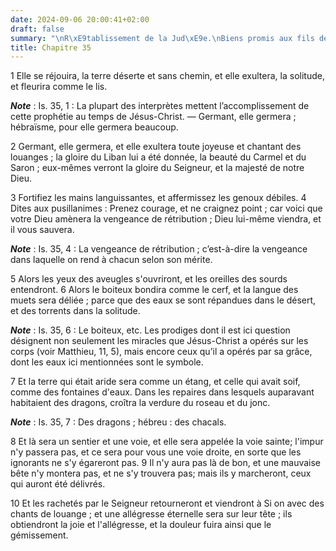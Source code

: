 ```yaml
---
date: 2024-09-06 20:00:41+02:00
draft: false
summary: "\nR\xE9tablissement de la Jud\xE9e.\nBiens promis aux fils de Juda.\n"
title: Chapitre 35
---
```





1 Elle se réjouira, la terre déserte et sans chemin, et elle exultera, la solitude, et fleurira comme le lis.

***Note*** :  Is. 35, 1 : La plupart des interprètes mettent l’accomplissement de cette prophétie au temps de Jésus-Christ. ― Germant, elle germera ; hébraïsme, pour elle germera beaucoup.

2 Germant, elle germera, et elle exultera toute joyeuse et chantant des louanges ; la gloire du Liban lui a été donnée, la beauté du Carmel et du Saron ; eux-mêmes verront la gloire du Seigneur, et la majesté de notre Dieu.


3 Fortifiez les mains languissantes, et affermissez les genoux débiles. 4 Dites aux pusillanimes : Prenez courage, et ne craignez point ; car voici que votre Dieu amènera la vengeance de rétribution ; Dieu lui-même viendra, et il vous sauvera.

***Note*** :  Is. 35, 4 : La vengeance de rétribution ; c’est-à-dire la vengeance dans laquelle on rend à chacun selon son mérite.


5 Alors les yeux des aveugles s'ouvriront, et les oreilles des sourds entendront. 6 Alors le boiteux bondira comme le cerf, et la langue des muets sera déliée ; parce que des eaux se sont répandues dans le désert, et des torrents dans la solitude.

***Note*** :  Is. 35, 6 : Le boiteux, etc. Les prodiges dont il est ici question désignent non seulement les miracles que Jésus-Christ a opérés sur les corps (voir Matthieu, 11, 5), mais encore ceux qu’il a opérés par sa grâce, dont les eaux ici mentionnées sont le symbole.


7 Et la terre qui était aride sera comme un étang, et celle qui avait soif, comme des fontaines d'eaux. Dans les repaires dans lesquels auparavant habitaient des dragons, croîtra la verdure du roseau et du jonc.

***Note*** :  Is. 35, 7 : Des dragons ; hébreu : des chacals.


8 Et là sera un sentier et une voie, et elle sera appelée la voie sainte; l'impur n'y passera pas, et ce sera pour vous une voie droite, en sorte que les ignorants ne s'y égareront pas. 9 Il n'y aura pas là de bon, et une mauvaise bête n'y montera pas, et ne s'y trouvera pas; mais ils y marcheront, ceux qui auront été délivrés.


10 Et les rachetés par le Seigneur retourneront et viendront à Si on avec des chants de louange ; et une allégresse éternelle sera sur leur tête ; ils obtiendront la joie et l'allégresse, et la douleur fuira ainsi que le gémissement.

